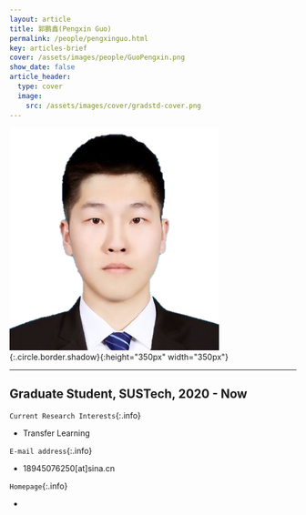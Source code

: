 ```yaml
---
layout: article
title: 郭鹏鑫(Pengxin Guo)
permalink: /people/pengxinguo.html
key: articles-brief
cover: /assets/images/people/GuoPengxin.png
show_date: false
article_header:
  type: cover
  image:
    src: /assets/images/cover/gradstd-cover.png
---
```


![Image](/assets/images/people/GuoPengxin.png){:.circle.border.shadow}{:height="350px" width="350px"}

<div class="article__content" markdown="1">

---

## Graduate Student, SUSTech, 2020 - Now

<!--more-->

`Current Research Interests`{:.info}

- Transfer Learning

`E-mail address`{:.info}

- 18945076250[at]sina.cn

`Homepage`{:.info}

<div class="author-links">
  <ul class="menu menu--nowrap menu--inline">
	  <li title="homepage">
	  <a class="button button--circle mail-button" itemprop="sameAs" href="https://median-lab.github.io/" target="_blank">
	    <i class="fa fa-home"></i>
	  </a>
  	  </li>
  </ul>
</div>
</div>